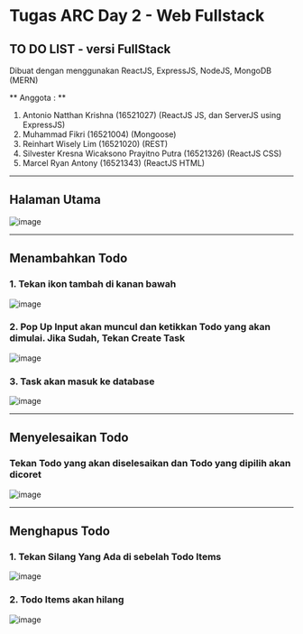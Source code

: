 # Tugas ARC Day 2 - Web Fullstack

## TO DO LIST - versi FullStack 
Dibuat dengan menggunakan ReactJS, ExpressJS, NodeJS, MongoDB (MERN)

** Anggota : **
1. Antonio Natthan Krishna (16521027) (ReactJS JS, dan ServerJS using ExpressJS)
2. Muhammad Fikri (16521004) (Mongoose)
3. Reinhart Wisely Lim (16521020) (REST)
4. Silvester Kresna Wicaksono Prayitno Putra (16521326) (ReactJS CSS)
5. Marcel Ryan Antony (16521343) (ReactJS HTML)

---

## Halaman Utama
![image](https://user-images.githubusercontent.com/92136335/151996225-cf2025e7-72dd-4ded-bc0f-72b8e9be2a6b.png)

---

## Menambahkan Todo

### 1. Tekan ikon tambah di kanan bawah
![image](https://user-images.githubusercontent.com/92136335/151996225-cf2025e7-72dd-4ded-bc0f-72b8e9be2a6b.png)

### 2. Pop Up Input akan muncul dan ketikkan Todo yang akan dimulai. Jika Sudah, Tekan Create Task
![image](https://user-images.githubusercontent.com/92136335/151996747-e3436b5d-c216-4eb4-b60a-6298068b90b6.png)

### 3. Task akan masuk ke database
![image](https://user-images.githubusercontent.com/92136335/151997169-52a9f601-e17f-40c0-8958-150fc82bff5e.png)

---

## Menyelesaikan Todo
### Tekan Todo yang akan diselesaikan dan Todo yang dipilih akan dicoret
![image](https://user-images.githubusercontent.com/92136335/151997551-c656aee4-da96-4856-a14d-7b08fa723ea9.png)

---

## Menghapus Todo
### 1. Tekan Silang Yang Ada di sebelah Todo Items
![image](https://user-images.githubusercontent.com/92136335/151998224-4d56bbae-ad51-4e35-afee-fafdbb0a34a2.png)

### 2. Todo Items akan hilang
![image](https://user-images.githubusercontent.com/92136335/151998384-0c330666-5d6b-442a-ac56-a95c5d33721e.png)




